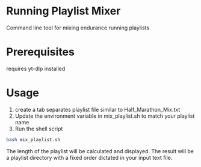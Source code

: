 # Running Playlist Mixer
Command line tool for mixing endurance running playlists

# Prerequisites 

requires yt-dlp installed

# Usage
1. create a tab separates playlist file similar to Half_Marathon_Mix.txt 
2. Update the environment variable in mix_playlist.sh to match your playlist name
3. Run the shell script
```bash 
bash mix_playlist.sh
```

The length of the playlist will be calculated and displayed. 
The result will be a playlist directory with a fixed order dictated in your input
text file.
